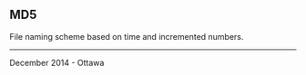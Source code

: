 ## MD5

File naming scheme based on time and incremented numbers.

-------------------
December 2014 - Ottawa